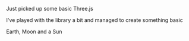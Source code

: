 Just picked up some basic Three.js

I've played with the library a bit and managed to create something basic

Earth, Moon and a Sun

```

```
